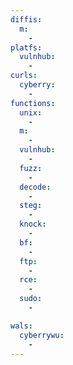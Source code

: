 ```yaml
---
diffis:
  m:
    -
platfs:
  vulnhub:
    -
curls:
  cyberry:
    -
functions:
  unix:
    -
  m:
    -
  vulnhub:
    -
  fuzz:
    -
  decode:
    -
  steg:
    -
  knock:
    -
  bf:
    -
  ftp:
    -
  rce:
    -
  sudo:
    -

wals:
  cyberrywu:
    -
---
```

